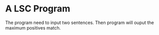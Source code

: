# A LSC Program
The program need to input two sentences. Then program will ouput the maximum positives match.